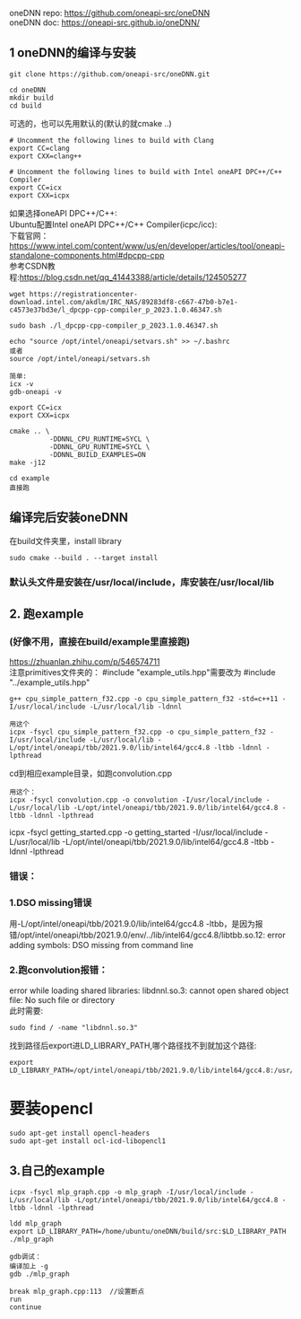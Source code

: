 oneDNN repo: https://github.com/oneapi-src/oneDNN \
oneDNN doc: https://oneapi-src.github.io/oneDNN/

## 1 oneDNN的编译与安装
```
git clone https://github.com/oneapi-src/oneDNN.git

cd oneDNN
mkdir build
cd build

```
可选的，也可以先用默认的(默认的就cmake ..)
```
# Uncomment the following lines to build with Clang
export CC=clang
export CXX=clang++

# Uncomment the following lines to build with Intel oneAPI DPC++/C++ Compiler
export CC=icx
export CXX=icpx
```
如果选择oneAPI DPC++/C++: \
Ubuntu配置Intel oneAPI DPC++/C++ Compiler(icpc/icc): \
下载官网：https://www.intel.com/content/www/us/en/developer/articles/tool/oneapi-standalone-components.html#dpcpp-cpp
\
参考CSDN教程:https://blog.csdn.net/qq_41443388/article/details/124505277 
```
wget https://registrationcenter-download.intel.com/akdlm/IRC_NAS/89283df8-c667-47b0-b7e1-c4573e37bd3e/l_dpcpp-cpp-compiler_p_2023.1.0.46347.sh

sudo bash ./l_dpcpp-cpp-compiler_p_2023.1.0.46347.sh

echo "source /opt/intel/oneapi/setvars.sh" >> ~/.bashrc
或者
source /opt/intel/oneapi/setvars.sh

简单:
icx -v
gdb-oneapi -v
```


```
export CC=icx
export CXX=icpx

cmake .. \
          -DDNNL_CPU_RUNTIME=SYCL \
          -DDNNL_GPU_RUNTIME=SYCL \
          -DDNNL_BUILD_EXAMPLES=ON
make -j12

cd example
直接跑
```
## 编译完后安装oneDNN
在build文件夹里，install library
```
sudo cmake --build . --target install
```
### 默认头文件是安装在/usr/local/include，库安装在/usr/local/lib

## 2. 跑example
### (好像不用，直接在build/example里直接跑)
https://zhuanlan.zhihu.com/p/546574711 \
注意primitives文件夹的： 
#include "example_utils.hpp"需要改为
#include "../example_utils.hpp"
```
g++ cpu_simple_pattern_f32.cpp -o cpu_simple_pattern_f32 -std=c++11 -I/usr/local/include -L/usr/local/lib -ldnnl

用这个
icpx -fsycl cpu_simple_pattern_f32.cpp -o cpu_simple_pattern_f32 -I/usr/local/include -L/usr/local/lib -L/opt/intel/oneapi/tbb/2021.9.0/lib/intel64/gcc4.8 -ltbb -ldnnl -lpthread
```

cd到相应example目录，如跑convolution.cpp
```
用这个：
icpx -fsycl convolution.cpp -o convolution -I/usr/local/include -L/usr/local/lib -L/opt/intel/oneapi/tbb/2021.9.0/lib/intel64/gcc4.8 -ltbb -ldnnl -lpthread

```

icpx -fsycl getting_started.cpp -o getting_started -I/usr/local/include -L/usr/local/lib -L/opt/intel/oneapi/tbb/2021.9.0/lib/intel64/gcc4.8 -ltbb -ldnnl -lpthread
### 错误：
### 1.DSO missing错误
用-L/opt/intel/oneapi/tbb/2021.9.0/lib/intel64/gcc4.8 -ltbb，是因为报错/opt/intel/oneapi/tbb/2021.9.0/env/../lib/intel64/gcc4.8/libtbb.so.12: error adding symbols: DSO missing from command line



### 2.跑convolution报错： 
error while loading shared libraries: libdnnl.so.3: cannot open shared object file: No such file or directory  
此时需要:
```
sudo find / -name "libdnnl.so.3"
```  
找到路径后export进LD_LIBRARY_PATH,哪个路径找不到就加这个路径:
```
export LD_LIBRARY_PATH=/opt/intel/oneapi/tbb/2021.9.0/lib/intel64/gcc4.8:/usr/local/lib:/opt/intel/oneapi/compiler/2023.1.0/linux/lib:/opt/intel/oneapi/compiler/2023.1.0/linux/compiler/lib/intel64_lin:$LD_LIBRARY_PATH
```
# 要装opencl
```
sudo apt-get install opencl-headers
sudo apt-get install ocl-icd-libopencl1

```

## 3.自己的example
```
icpx -fsycl mlp_graph.cpp -o mlp_graph -I/usr/local/include -L/usr/local/lib -L/opt/intel/oneapi/tbb/2021.9.0/lib/intel64/gcc4.8 -ltbb -ldnnl -lpthread

ldd mlp_graph
export LD_LIBRARY_PATH=/home/ubuntu/oneDNN/build/src:$LD_LIBRARY_PATH
./mlp_graph

gdb调试：
编译加上 -g
gdb ./mlp_graph

break mlp_graph.cpp:113  //设置断点
run
continue
```
